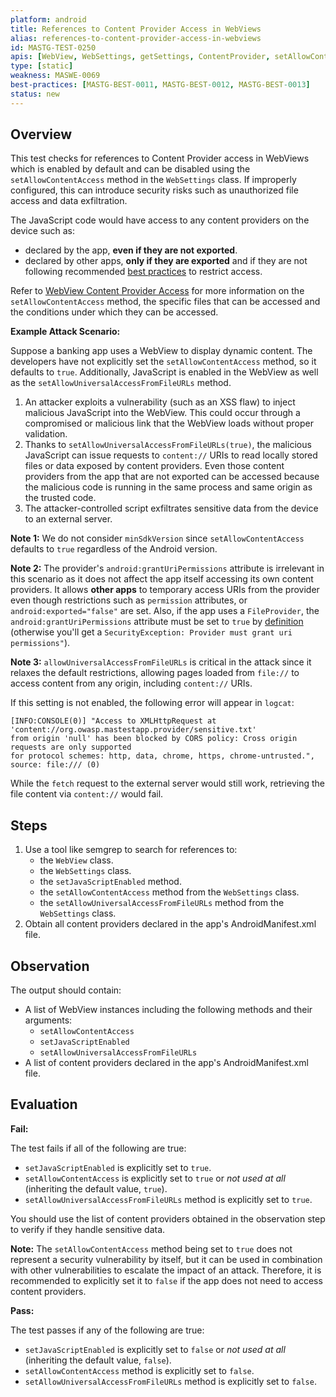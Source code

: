 ```yaml
---
platform: android
title: References to Content Provider Access in WebViews
alias: references-to-content-provider-access-in-webviews
id: MASTG-TEST-0250
apis: [WebView, WebSettings, getSettings, ContentProvider, setAllowContentAccess, setAllowUniversalAccessFromFileURLs, setJavaScriptEnabled]
type: [static]
weakness: MASWE-0069
best-practices: [MASTG-BEST-0011, MASTG-BEST-0012, MASTG-BEST-0013]
status: new
---
```


## Overview

This test checks for references to Content Provider access in WebViews which is enabled by default and can be disabled using the `setAllowContentAccess` method in the `WebSettings` class. If improperly configured, this can introduce security risks such as unauthorized file access and data exfiltration.

The JavaScript code would have access to any content providers on the device such as:

- declared by the app, **even if they are not exported**.
- declared by other apps, **only if they are exported** and if they are not following recommended [best practices](https://developer.android.com/privacy-and-security/security-tips#content-providers) to restrict access.

Refer to [WebView Content Provider Access](../../../Document/0x05h-Testing-Platform-Interaction.md/#webview-content-provider-access) for more information on the `setAllowContentAccess` method, the specific files that can be accessed and the conditions under which they can be accessed.

**Example Attack Scenario:**

Suppose a banking app uses a WebView to display dynamic content. The developers have not explicitly set the `setAllowContentAccess` method, so it defaults to `true`. Additionally, JavaScript is enabled in the WebView as well as the `setAllowUniversalAccessFromFileURLs` method.

1. An attacker exploits a vulnerability (such as an XSS flaw) to inject malicious JavaScript into the WebView. This could occur through a compromised or malicious link that the WebView loads without proper validation.
2. Thanks to `setAllowUniversalAccessFromFileURLs(true)`, the malicious JavaScript can issue requests to `content://` URIs to read locally stored files or data exposed by content providers. Even those content providers from the app that are not exported can be accessed because the malicious code is running in the same process and same origin as the trusted code.
3. The attacker-controlled script exfiltrates sensitive data from the device to an external server.

**Note 1:** We do not consider `minSdkVersion` since `setAllowContentAccess` defaults to `true` regardless of the Android version.

**Note 2:** The provider's `android:grantUriPermissions` attribute is irrelevant in this scenario as it does not affect the app itself accessing its own content providers. It allows **other apps** to temporary access URIs from the provider even though restrictions such as `permission` attributes, or `android:exported="false"` are set. Also, if the app uses a `FileProvider`, the `android:grantUriPermissions` attribute must be set to `true` by [definition](https://developer.android.com/reference/androidx/core/content/FileProvider#:~:text=Set%20the%20android:grantUriPermissions%20attribute%20to%20true%2C%20to%20allow%20you%20to%20grant%20temporary%20access%20to%20files.%20) (otherwise you'll get a `SecurityException: Provider must grant uri permissions"`).

**Note 3:** `allowUniversalAccessFromFileURLs` is critical in the attack since it relaxes the default restrictions, allowing pages loaded from `file://` to access content from any origin, including `content://` URIs.

If this setting is not enabled, the following error will appear in `logcat`:

```text
[INFO:CONSOLE(0)] "Access to XMLHttpRequest at 'content://org.owasp.mastestapp.provider/sensitive.txt'
from origin 'null' has been blocked by CORS policy: Cross origin requests are only supported
for protocol schemes: http, data, chrome, https, chrome-untrusted.", source: file:/// (0)
```

While the `fetch` request to the external server would still work, retrieving the file content via `content://` would fail.

## Steps

1. Use a tool like semgrep to search for references to:
      - the `WebView` class.
      - the `WebSettings` class.
      - the `setJavaScriptEnabled` method.
      - the `setAllowContentAccess` method from the `WebSettings` class.
      - the `setAllowUniversalAccessFromFileURLs` method from the `WebSettings` class.
2. Obtain all content providers declared in the app's AndroidManifest.xml file.

## Observation

The output should contain:

- A list of WebView instances including the following methods and their arguments:
    - `setAllowContentAccess`
    - `setJavaScriptEnabled`
    - `setAllowUniversalAccessFromFileURLs`
- A list of content providers declared in the app's AndroidManifest.xml file.

## Evaluation

**Fail:**

The test fails if all of the following are true:

- `setJavaScriptEnabled` is explicitly set to `true`.
- `setAllowContentAccess` is explicitly set to `true` or _not used at all_ (inheriting the default value, `true`).
- `setAllowUniversalAccessFromFileURLs` method is explicitly set to `true`.

You should use the list of content providers obtained in the observation step to verify if they handle sensitive data.

**Note:** The `setAllowContentAccess` method being set to `true` does not represent a security vulnerability by itself, but it can be used in combination with other vulnerabilities to escalate the impact of an attack. Therefore, it is recommended to explicitly set it to `false` if the app does not need to access content providers.

**Pass:**

The test passes if any of the following are true:

- `setJavaScriptEnabled` is explicitly set to `false` or _not used at all_ (inheriting the default value, `false`).
- `setAllowContentAccess` method is explicitly set to `false`.
- `setAllowUniversalAccessFromFileURLs` method is explicitly set to `false`.
